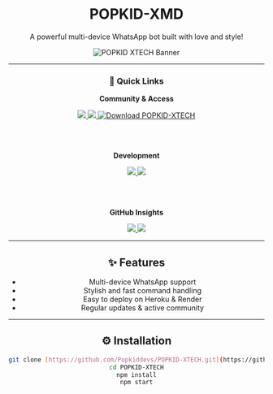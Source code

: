 <div align="center">

# POPKID-XMD
A powerful multi-device WhatsApp bot built with love and style!

![POPKID XTECH Banner](https://files.catbox.moe/o0q75n.png)

---

### 🚀 Quick Links

**Community & Access**

<a href="https://whatsapp.com/channel/0029VadQrNI8KMqo79BiHr3l" target="_blank">
  <img src="https://img.shields.io/badge/Join-WhatsApp%20Channel-25D366?style=for-the-badge&logo=whatsapp&logoColor=white" />
</a>

<a href="https://xmdpair.vercel.app/" target="_blank">
  <img src="https://img.shields.io/badge/GET-SESSION%20ID-1F2937?style=for-the-badge&logo=vercel" />
</a>

<a href="https://www.mediafire.com/file/72g3wg8lnyki7v9/POPKID-XTECH-main.zip/file" target="_blank">
  <img src="https://img.shields.io/badge/Download-POPKID--XTECH-brightgreen?style=for-the-badge&logo=download&logoColor=white" alt="Download POPKID-XTECH">
</a>

<br><br>

**Development**

<a href="https://github.com/Popkiddevs/POPKID-XTECH/fork" target="_blank">
  <img src="https://img.shields.io/badge/Fork%20on-GitHub-000?style=for-the-badge&logo=github" />
</a>

<a href="https://dashboard.heroku.com/new?template=https://github.com/Popkiddevs/POPKID-XTECH" target="_blank">
  <img src="https://img.shields.io/badge/Deploy%20to-Heroku-6762A6?style=for-the-badge&logo=heroku&logoColor=white" />
</a>

<br><br>

**GitHub Insights**

<a href="https://github.com/Popkiddevs" target="_blank">
  <img src="https://img.shields.io/github/followers/Popkiddevs?label=Follow&style=for-the-badge&logo=github" />
</a>

<a href="https://github.com/Popkiddevs/POPKID-XTECH" target="_blank">
  <img src="https://img.shields.io/github/stars/Popkiddevs/POPKID-XTECH?label=Stars&style=for-the-badge&logo=github" />
</a>

---

## ✨ Features

- Multi-device WhatsApp support
- Stylish and fast command handling
- Easy to deploy on Heroku & Render
- Regular updates & active community

---

## ⚙️ Installation

```bash
git clone [https://github.com/Popkiddevs/POPKID-XTECH.git](https://github.com/Popkiddevs/POPKID-XTECH.git)
cd POPKID-XTECH
npm install
npm start
```

</div>
